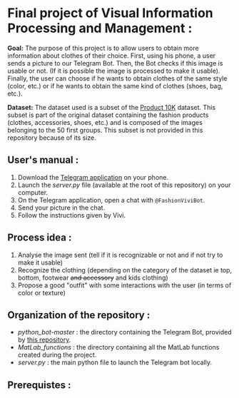 # Final project of Visual Information Processing and Management :
**Goal:** The purpose of this project is to allow users to obtain more information about clothes of their choice.
First, using his phone, a user sends a picture to our Telegram Bot. Then, the Bot checks if this image is usable or not. (If it is possible the image is processed to make it usable).
Finally, the user can choose if he wants to obtain clothes of the same style (color, etc.) or if he wants to obtain the same kind
of clothes (shoes, bag, etc.).

**Dataset:** The dataset used is a subset of the [Product 10K](https://products-10k.github.io/) dataset. This subset 
is part of the original dataset containing the fashion products (clothes, accessories, shoes, etc.) and is
composed of the images belonging to the 50 first groups.
This subset is not provided in this repository because of its size.

## User's manual :
1. Download the [Telegram application](https://telegram.org/apps) on your phone.
2. Launch the *server.py* file (available at the root of this repository) on your computer.
3. On the Telegram application, open a chat with `@FashionViviBot`.
4. Send your picture in the chat.
5. Follow the instructions given by Vivi. 

## Process idea :
1. Analyse the image sent (tell if it is recognizable or not and if not try to make it usable)
2. Recognize the clothing (depending on the category of the dataset ie top, bottom, footwear ~~and accessory~~ and kids clothing)
3. Propose a good "outfit" with some interactions with the user (in terms of color or texture)

## Organization of the repository :
- *python_bot-master* : the directory containing the Telegram Bot, provided by [this repository](https://github.com/dros1986/python_bot).
- *MatLab_functions* : the directory containing all the MatLab functions created during the project. 
- *server.py* : the main python file to launch the Telegram bot locally.

## Prerequistes :
